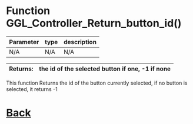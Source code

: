 # Function GGL_Controller_Return_button_id()

|  Parameter    |  type   |     description        |
|--             |       --|--                      |
|   N/A      | N/A  | N/A    |

| Returns:  | the id of the selected button if one, -1 if none |
|--         |                             --|

This function Returns the id of the button currently selected, if no button is selected, it returns -1

# [Back](https://github.com/Ced30/GGL-Documentation/blob/main/API/Controller_Functions.md)


